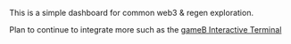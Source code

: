 This is a simple dashboard for common web3 & regen exploration.

Plan to continue to integrate more such as the [gameB Interactive Terminal](https://github.com/Innkeeping/gameB)
